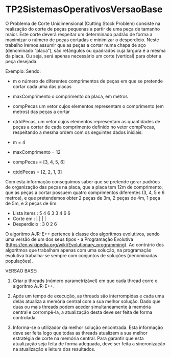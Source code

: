 # TP2SistemasOperativosVersaoBase

O Problema de Corte Unidimensional (Cutting Stock Problem) consiste na realização do corte de
peças pequenas a partir de uma peça de tamanho maior. Este corte deverá respeitar um determinado
padrão de forma a maximizar o número de peças cortadas e minimizar o desperdício.
Neste trabalho iremos assumir que as peças a cortar numa chapa de aço (denominado “placa”), são
retângulos ou quadrados cuja largura é a mesma da placa. Ou seja, será apenas necessário um corte
(vertical) para obter a peça desejada.

Exemplo:
Sendo:
 - m o número de diferentes comprimentos de peças em que se pretende cortar cada uma das placas
 - maxComprimento o comprimento da placa, em metros
 - compPecas um vetor cujos elementos representam o comprimento (em metros) das peças a cortar
 - qtddPecas, um vetor cujos elementos representam as quantidades de peças a cortar de cada comprimento definido no vetor compPecas, respeitando a mesma ordem com os seguintes dados iniciais:
 
 - m = 4
 - maxComprimento = 12
 - compPecas = [3, 4, 5, 6]
 - qtddPecas = [2, 2, 1, 3]

Com esta informação conseguimos saber que se pretende gerar padrões de organização das peças na
placa, que a placa tem 12m de comprimento, que as peças a cortar possuem quatro comprimentos
diferentes (3, 4, 5 e 6 metros), e que pretendemos obter 2 peças de 3m, 2 peças de 4m, 1 peça de
5m, e 3 peças de 6m.

 - Lista items : 5 4 6 3 3 4 6 6
 - Corte em : | | | |
 - Desperdício : 3 0 2 6

O algoritmo AJR-E++ pertence à classe dos algoritmos evolutivos, sendo uma versão de um dos
seus tipos - a Programação Evolutiva (https://en.wikipedia.org/wiki/Evolutionary_programming).
Ao contrário dos algoritmos que trabalham apenas com uma solução, na programação evolutiva
trabalha-se sempre com conjuntos de soluções (denominadas populações).

VERSAO BASE:

1. Criar p threads (número parametrizável) em que cada thread corre o algoritmo AJR-E++.

2. Após um tempo de execução, as threads são interrompidas e cada uma delas atualiza a
memória central com a sua melhor solução. Dado que duas ou mais threads podem aceder
simultaneamente à memória central e corrompê-la, a atualização desta deve ser feita de
forma controlada.

3. Informa-se o utilizador da melhor solução encontrada. Esta informação deve ser feita logo
que todas as threads atualizem a sua melhor estratégia de corte na memória central. Para
garantir que esta atualização seja feita de forma adequada, deve ser feita a sincronização na
atualização e leitura dos resultados.
